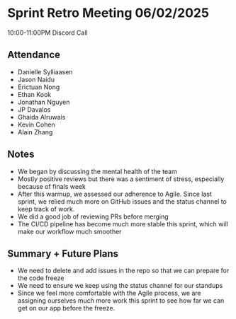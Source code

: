 # Sprint Retro Meeting 06/02/2025
10:00-11:00PM Discord Call

## Attendance 
- Danielle Sylliaasen
- Jason Naidu
- Erictuan Nong
- Ethan Kook
- Jonathan Nguyen
- JP Davalos
- Ghaida Alruwais
- Kevin Cohen
- Alain Zhang

## Notes
- We began by discussing the mental health of the team
- Mostly positive reviews but there was a sentiment of stress, especially because of finals week
- After this warmup, we assessed our adherence to Agile. Since last sprint, we relied much more on GitHub issues and the status channel to keep track of work.
- We did a good job of reviewing PRs before merging
- The CI/CD pipeline has become much more stable this sprint, which will make our workflow much smoother

## Summary + Future Plans
- We need to delete and add issues in the repo so that we can prepare for the code freeze
- We need to ensure we keep using the status channel for our standups
- Since we feel more comfortable with the Agile process, we are assigning ourselves much more work this sprint to see how far we can get on our app before the freeze.
